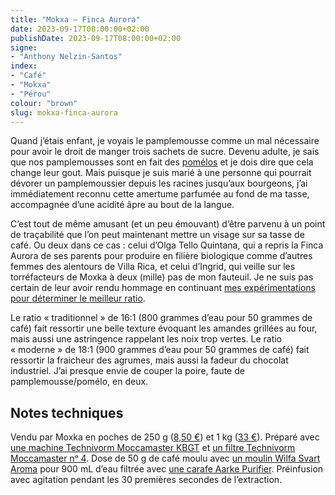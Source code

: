 ```yaml
---
title: "Mokxa — Finca Aurora"
date: 2023-09-17T08:00:00+02:00
publishDate: 2023-09-17T08:00:00+02:00
signe:
- "Anthony Nelzin-Santos"
index:
- "Café"
- "Mokxa"
- "Pérou"
colour: "brown"
slug: mokxa-finca-aurora
---
```


Quand j’étais enfant, je voyais le pamplemousse comme un mal nécessaire pour avoir le droit de manger trois sachets de sucre. Devenu adulte, je sais que nos pamplemousses sont en fait des [pomélos](https://fr.wikipedia.org/wiki/Citrus_%C3%97paradisi "Citrus × paradisi — Wikipédia") et je dois dire que cela change leur gout. Mais puisque je suis marié à une personne qui pourrait dévorer un pamplemoussier depuis les racines jusqu’aux bourgeons, j’ai immédiatement reconnu cette amertume parfumée au fond de ma tasse, accompagnée d’une acidité âpre au bout de la langue.

C’est tout de même amusant (et un peu émouvant) d’être parvenu à un point de traçabilité que l’on peut maintenant mettre un visage sur sa tasse de café. Ou deux dans ce cas : celui d’Olga Tello Quintana, qui a repris la Finca Aurora de ses parents pour produire en filière biologique comme d’autres femmes des alentours de Villa Rica, et celui d’Ingrid, qui veille sur les torréfacteurs de Moxka à deux (mille) pas de mon fauteuil. Je ne suis pas certain de leur avoir rendu hommage en continuant [mes expérimentations pour déterminer le meilleur ratio](https://zinzolin.fr/souvenirs/dose-cafe/ "Vite, ma dose (de café) | Zinzolin").

Le ratio « traditionnel » de 16:1 (800 grammes d’eau pour 50 grammes de café) fait ressortir une belle texture évoquant les amandes grillées au four, mais aussi une astringence rappelant les noix trop vertes. Le ratio « moderne » de 18:1 (900 grammes d’eau pour 50 grammes de café) fait ressortir la fraicheur des agrumes, mais aussi la fadeur du chocolat industriel. J’ai presque envie de couper la poire, faute de pamplemousse/pomélo, en deux.

## Notes techniques

Vendu par Moxka en poches de 250 g ([8,50 €](https://shop.cafemokxa.com/nos-cafes/429-4850-perou-finca-aurora.html "Pérou Finca Aurora")) et 1 kg ([33 €](https://shop.cafemokxa.com/nos-cafes/429-4850-perou-finca-aurora.html "Pérou Finca Aurora")). Préparé avec [une machine Technivorm Moccamaster KBGT](https://amzn.to/3oKQ0KJ) et [un filtre Technivorm Moccamaster nᵒ 4](https://amzn.to/3mamexu). Dose de 50 g de café moulu avec [un moulin Wilfa Svart Aroma](https://amzn.to/38zVkdx) pour 900 mL d’eau filtrée avec [une carafe Aarke Purifier](https://amzn.to/3YJFCpU). Préinfusion avec agitation pendant les 30 premières secondes de l’extraction.